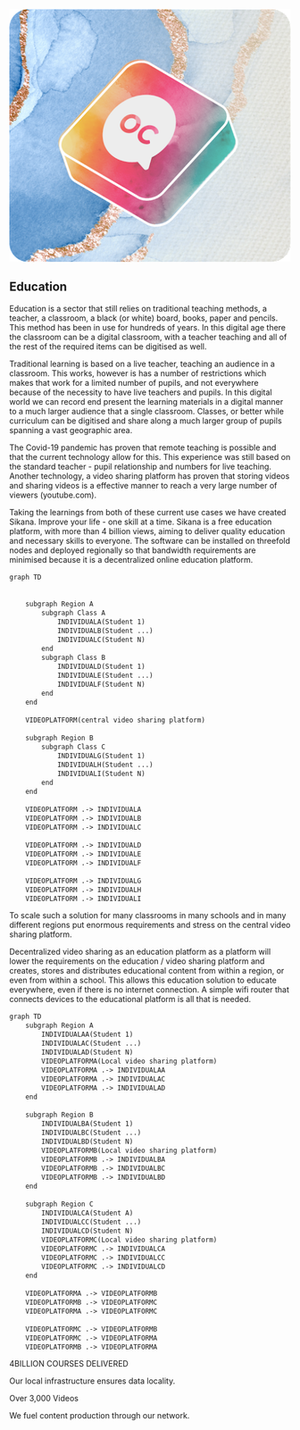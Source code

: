 <div style="text-align: center;">

![education](./img/oc.png)

</div>

## Education

Education is a sector that still relies on traditional teaching methods, a teacher, a classroom, a black (or white) board, books, paper and pencils.  This method has been in use for hundreds of years.  In this digital age there the classroom can be a digital classroom, with a teacher teaching and all of the rest of the required items can be digitised as well.

Traditional learning is based on a live teacher, teaching an audience in a classroom. This works, however is has a number of restrictions which makes that work for a limited number of pupils, and not everywhere because of the necessity to have live teachers and pupils.  In this digital world we can record end present the learning materials in a digital manner to a much larger audience that a single classroom.  Classes, or better while curriculum can be digitised and share along a much larger group of pupils spanning a vast geographic area.

The Covid-19 pandemic has proven that remote teaching is possible and that the current technology allow for this.  This experience was still based on the standard teacher - pupil relationship and numbers for live teaching.  Another technology, a video sharing platform has proven that storing videos and sharing videos is a effective manner to reach a very large number of viewers (youtube.com).

Taking the learnings from both of these current use cases we have created Sikana. Improve your life - one skill at a time. Sikana is a free education platform, with more than 4 billion views, aiming to deliver quality education and necessary skills to everyone. The software can be installed on threefold nodes and deployed regionally so that bandwidth requirements are minimised because it is a decentralized online education platform.


```mermaid
graph TD

    
    subgraph Region A
        subgraph Class A
            INDIVIDUALA(Student 1)
            INDIVIDUALB(Student ...)
            INDIVIDUALC(Student N)
        end
        subgraph Class B
            INDIVIDUALD(Student 1)
            INDIVIDUALE(Student ...)
            INDIVIDUALF(Student N)
        end
    end
    
    VIDEOPLATFORM(central video sharing platform)
    
    subgraph Region B
        subgraph Class C
            INDIVIDUALG(Student 1)
            INDIVIDUALH(Student ...)
            INDIVIDUALI(Student N)
        end
    end

    VIDEOPLATFORM .-> INDIVIDUALA
    VIDEOPLATFORM .-> INDIVIDUALB
    VIDEOPLATFORM .-> INDIVIDUALC

    VIDEOPLATFORM .-> INDIVIDUALD
    VIDEOPLATFORM .-> INDIVIDUALE
    VIDEOPLATFORM .-> INDIVIDUALF

    VIDEOPLATFORM .-> INDIVIDUALG
    VIDEOPLATFORM .-> INDIVIDUALH
    VIDEOPLATFORM .-> INDIVIDUALI
```

To scale such a solution for many classrooms in many schools and in many different regions put enormous requirements and stress on the central video sharing platform.

Decentralized video sharing as an education platform as a platform will lower the requirements on the education / video sharing platform and creates, stores and distributes educational content from within a region, or even from within a school.  This allows this education solution to educate everywhere, even if there is no internet connection. A simple wifi router that connects devices to the educational platform is all that is needed.


```mermaid
graph TD
    subgraph Region A
        INDIVIDUALAA(Student 1)
        INDIVIDUALAC(Student ...)
        INDIVIDUALAD(Student N)
        VIDEOPLATFORMA(Local video sharing platform)
        VIDEOPLATFORMA .-> INDIVIDUALAA
        VIDEOPLATFORMA .-> INDIVIDUALAC
        VIDEOPLATFORMA .-> INDIVIDUALAD
    end

    subgraph Region B
        INDIVIDUALBA(Student 1)
        INDIVIDUALBC(Student ...)
        INDIVIDUALBD(Student N)
        VIDEOPLATFORMB(Local video sharing platform)
        VIDEOPLATFORMB .-> INDIVIDUALBA
        VIDEOPLATFORMB .-> INDIVIDUALBC
        VIDEOPLATFORMB .-> INDIVIDUALBD
    end   

    subgraph Region C
        INDIVIDUALCA(Student A)
        INDIVIDUALCC(Student ...)
        INDIVIDUALCD(Student N)
        VIDEOPLATFORMC(Local video sharing platform)
        VIDEOPLATFORMC .-> INDIVIDUALCA
        VIDEOPLATFORMC .-> INDIVIDUALCC
        VIDEOPLATFORMC .-> INDIVIDUALCD
    end   

    VIDEOPLATFORMA .-> VIDEOPLATFORMB
    VIDEOPLATFORMB .-> VIDEOPLATFORMC
    VIDEOPLATFORMA .-> VIDEOPLATFORMC

    VIDEOPLATFORMC .-> VIDEOPLATFORMB
    VIDEOPLATFORMC .-> VIDEOPLATFORMA
    VIDEOPLATFORMB .-> VIDEOPLATFORMA
```
4BILLION  COURSES DELIVERED

Our local infrastructure ensures data locality.


Over 3,000 Videos

We fuel content production through our network.


